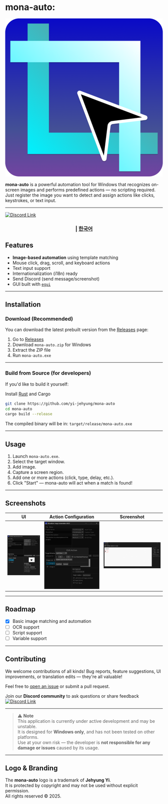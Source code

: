 # mona-auto: 

![logo](./assets/icon.png)

**mona-auto** is a powerful automation tool for Windows that recognizes on-screen images and performs predefined actions — no scripting required.  
Just register the image you want to detect and assign actions like clicks, keystrokes, or text input.

---

<a href="https://discord.gg/JZhRmnZVxB"><img src="https://img.shields.io/badge/discord-%237289DA.svg?&style=for-the-badge&logo=discord&logoColor=white" alt="Discord Link"/></a>

<div align="center">
  <h3>
    <span> | </span>
    <a href="https://github.com/yi-jehyung/mona-auto/blob/main/translations/ko-kr/README.md"> 한국어 </a>
  </h3>
</div>

## Features

- **Image-based automation** using template matching
- Mouse click, drag, scroll, and keyboard actions
- Text input support
- Internationalization (i18n) ready
- Send Discord (send message/screenshot)
- GUI built with [`egui`](https://github.com/emilk/egui)

---

## Installation

### Download (Recommended)

You can download the latest prebuilt version from the [Releases](https://github.com/yi-jehyung/mona-auto/releases) page:

1. Go to [Releases](https://github.com/yi-jehyung/mona-auto/releases)
2. Download `mona-auto.zip` for Windows
3. Extract the ZIP file
4. Run `mona-auto.exe`

---

### Build from Source (for developers)

If you'd like to build it yourself:

Install [Rust](https://www.rust-lang.org/tools/install) and Cargo

```bash
git clone https://github.com/yi-jehyung/mona-auto
cd mona-auto
cargo build --release
```

The compiled binary will be in: `target/release/mona-auto.exe`

---

## Usage
1. Launch `mona-auto.exe`.
2. Select the target window.
3. Add image.
4. Capture a screen region.
5. Add one or more actions (click, type, delay, etc.).
6. Click "Start" — mona-auto will act when a match is found!

---

## Screenshots

| UI | Action Configuration | Screenshot |
|----|----------------------|------------|
| ![Main UI](./screenshots/ui_main.png) | ![Action Setup](./screenshots/ui_action.png) | ![Screenshot](./screenshots/ui_screen.png) |

---

## Roadmap
- [x] Basic image matching and automation
- [ ] OCR support
- [ ] Script support
- [ ] Variable support

---

## Contributing
We welcome contributions of all kinds!
Bug reports, feature suggestions, UI improvements, or translation edits — they're all valuable!

Feel free to [open an issue](https://github.com/yi-jehyung/mona-auto/issues) or submit a pull request.

Join our **Discord community** to ask questions or share feedback
<a href="https://discord.gg/JZhRmnZVxB"><img src="https://img.shields.io/badge/discord-%237289DA.svg?&style=for-the-badge&logo=discord&logoColor=white" alt="Discord Link"/></a>

---

> ⚠ **Note**  
> This application is currently under active development and may be unstable.  
> It is designed for **Windows only**, and has not been tested on other platforms.  
> Use at your own risk — the developer is **not responsible for any damage or issues** caused by its usage.

---

## Logo & Branding

The **mona-auto** logo is a trademark of **Jehyung Yi**.  
It is protected by copyright and may not be used without explicit permission.  
All rights reserved © 2025.
